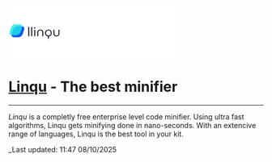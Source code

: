 <img src="assets/img/banner.png" height="100px">

# <a href="#">Linqu</a> - The best minifier

---

_Linqu_ is a completly free enterprise level code minifier. Using ultra fast algorithms, Linqu gets minifying done in nano-seconds. With an extencive range of languages, Linqu is the best tool in your kit.

_Last updated: 11:47 08/10/2025
